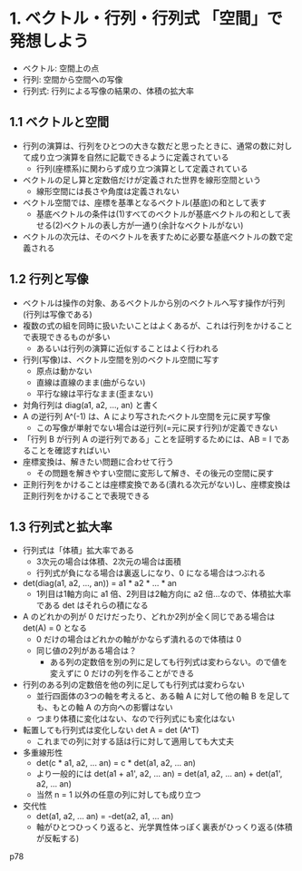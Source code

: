 # 1. ベクトル・行列・行列式 「空間」で発想しよう
- ベクトル: 空間上の点
- 行列: 空間から空間への写像
- 行列式: 行列による写像の結果の、体積の拡大率

## 1.1 ベクトルと空間
- 行列の演算は、行列をひとつの大きな数だと思ったときに、通常の数に対して成り立つ演算を自然に記載できるように定義されている
  - 行列(座標系)に関わらず成り立つ演算として定義されている
- ベクトルの足し算と定数倍だけが定義された世界を線形空間という
  - 線形空間には長さや角度は定義されない
- ベクトル空間では、座標を基準となるベクトル(基底)の和として表す
  - 基底ベクトルの条件は(1)すべてのベクトルが基底ベクトルの和として表せる(2)ベクトルの表し方が一通り(余計なベクトルがない)
- ベクトルの次元は、そのベクトルを表すために必要な基底ベクトルの数で定義される

## 1.2 行列と写像
- ベクトルは操作の対象、あるベクトルから別のベクトルへ写す操作が行列(行列は写像である)
- 複数の式の組を同時に扱いたいことはよくあるが、これは行列をかけることで表現できるものが多い
  - あるいは行列の演算に近似することはよく行われる
- 行列(写像)は、ベクトル空間を別のベクトル空間に写す
  - 原点は動かない
  - 直線は直線のまま(曲がらない)
  - 平行な線は平行なまま(歪まない)
- 対角行列は diag(a1, a2, ..., an) と書く
- A の逆行列 A^(-1) は、A により写されたベクトル空間を元に戻す写像
  - この写像が単射でない場合は逆行列(=元に戻す行列)が定義できない
- 「行列 B が行列 A の逆行列である」ことを証明するためには、AB = I であることを確認すればいい
- 座標変換は、解きたい問題に合わせて行う
  - その問題を解きやすい空間に変形して解き、その後元の空間に戻す
- 正則行列をかけることは座標変換である(潰れる次元がない)し、座標変換は正則行列をかけることで表現できる

## 1.3 行列式と拡大率
- 行列式は「体積」拡大率である
  - 3次元の場合は体積、2次元の場合は面積
  - 行列式が負になる場合は裏返しになり、0 になる場合はつぶれる
- det(diag(a1, a2, ..., an)) = a1 * a2 * ... * an
  - 1列目は1軸方向に a1 倍、2列目は2軸方向に a2 倍…なので、体積拡大率である det はそれらの積になる
- A のどれかの列が 0 だけだったり、どれか2列が全く同じである場合は det(A) = 0 となる
  - 0 だけの場合はどれかの軸がかならず潰れるので体積は 0
  - 同じ値の2列がある場合は？
    - ある列の定数倍を別の列に足しても行列式は変わらない。ので値を変えずに 0 だけの列を作ることができる
- 行列のある列の定数倍を他の列に足しても行列式は変わらない
  - 並行四面体の3つの軸を考えると、ある軸 A に対して他の軸 B を足しても、もとの軸 A の方向への影響はない
  - つまり体積に変化はない、なので行列式にも変化はない
- 転置しても行列式は変化しない det A = det (A^T)
  - これまでの列に対する話は行に対して適用しても大丈夫
- 多重線形性
  - det(c * a1, a2, ... an) = c * det(a1, a2, ... an)
  - より一般的には det(a1 + a1', a2, ... an) = det(a1, a2, ... an) + det(a1', a2, ... an)
  - 当然 n = 1 以外の任意の列に対しても成り立つ
- 交代性
  - det(a1, a2, ... an) = -det(a2, a1, ... an)
  - 軸がひとつひっくり返ると、光学異性体っぽく裏表がひっくり返る(体積が反転する)

p78